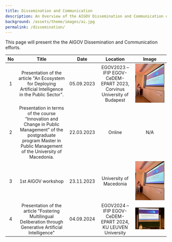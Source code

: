 ```yaml
---
title: Dissemination and Communication
description: An Overview of the AIGOV Dissemination and Communication efforts.
background: /assets/theme/images/ai.jpg
permalink: /dissemination/
---
```


This page will present the the AIGOV Dissemination and Communication efforts.

No | Title | Date | Location | Image
:---: | :---: |  :---: |  :---: | :---: 
1 | Presentation of the article "An Ecosystem for Deploying Artificial Intelligence in the Public Sector". |  05.09.2023 | EGOV2023 – IFIP EGOV-CeDEM-EPART 2023, Corvinus University of Budapest | ![Image](/assets/theme/images/egov23_2.jpg)
2 | Presentation in terms of the course “Innovation and Change in Public Management” of the postgraduate program Master in Public Management of the University of Macedonia. | 22.03.2023 | Online | N/A
3 | 1st AIGOV workshop | 23.11.2023 | University of Macedonia | ![Image](/assets/theme/images/egov23_2.jpg)
4 | Presentation of the article "Fostering Multilingual Deliberation through Generative Artificial Intelligence" | 04.09.2024 | EGOV2024 – IFIP EGOV-CeDEM-EPART 2024, KU LEUVEN University | ![Image](/assets/theme/images/eGov24.jpg)

